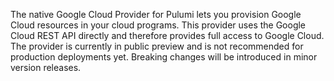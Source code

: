 The native Google Cloud Provider for Pulumi lets you provision Google Cloud resources in your cloud
programs. This provider uses the Google Cloud REST API directly and therefore provides full access to Google Cloud.
The provider is currently in public preview and is not recommended for production deployments yet. Breaking changes
will be introduced in minor version releases.